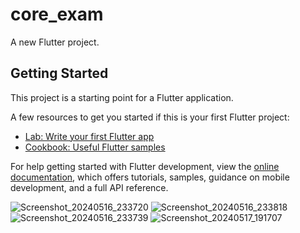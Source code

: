 # core_exam

A new Flutter project.

## Getting Started

This project is a starting point for a Flutter application.

A few resources to get you started if this is your first Flutter project:

- [Lab: Write your first Flutter app](https://docs.flutter.dev/get-started/codelab)
- [Cookbook: Useful Flutter samples](https://docs.flutter.dev/cookbook)

For help getting started with Flutter development, view the
[online documentation](https://docs.flutter.dev/), which offers tutorials,
samples, guidance on mobile development, and a full API reference.


![Screenshot_20240516_233720](https://github.com/foramgondaliya/coreExam/assets/149999919/107e9027-e612-4e14-aab6-242a123d2055)
![Screenshot_20240516_233818](https://github.com/foramgondaliya/coreExam/assets/149999919/63656239-3c1d-4b47-93e2-7e56ba507b7e)
![Screenshot_20240516_233739](https://github.com/foramgondaliya/coreExam/assets/149999919/40a5ab1a-fdd1-4179-bc2e-39bc537f02dd)
![Screenshot_20240517_191707](https://github.com/foramgondaliya/coreExam/assets/149999919/f07d2ad6-5c7f-4487-b674-8f39d9797683)
